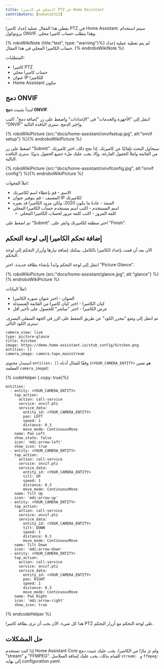 ```yaml
---
title: التحكم في كاميرا PTZ في Home Assistant
contributors: [nakata5321]
---
```


يغطي هذا المقال عملية إعداد كاميرا PTZ في Home Assistant.
سيتم استخدام بروتوكول ONVIF. وهذا يتطلب حساب كاميرا محلي.

{% roboWikiNote {title:"test", type: "warning"}%} لم يتم تغطية عملية إعداد حساب الكاميرا المحلي في هذا المقال.
{% endroboWikiNote %}


المتطلبات:
- كاميرا PTZ
- حساب كاميرا محلي
- عنوان IP للكاميرا
- Home Assistant مكون

## دمج ONVIF

لنبدأ بتثبيت **دمج ONVIF**.

انتقل إلى "الأجهزة والخدمات" في "الإعدادات" واضغط على زر "إضافة دمج".
اكتب "ONVIF" واختر الدمج. سترى النافذة التالية.

{% roboWikiPicture {src:"docs/home-assistant/onvifsetup.jpg", alt:"onvif setup"} %}{% endroboWikiPicture %}

اضغط على زر "Submit". سيحاول البحث تلقائيًا عن كاميرتك. إذا نجح ذلك،
اختر كاميرتك من القائمة واملأ الحقول الفارغة.
وإلا، يجب عليك ملء جميع الحقول يدويًا. سترى النافذة التالية.

{% roboWikiPicture {src:"docs/home-assistant/onvifconfig.jpg", alt:"onvif config"} %}{% endroboWikiPicture %}

املأ الفجوات:
- الاسم - قم بإعطاء اسم لكاميرتك
- المضيف - قم بتوفير عنوان IP لكاميرتك
- المنفذ - عادةً ما يكون 2020، ولكن مزود الكاميرا قد يغيره
- اسم المستخدم - اكتب اسم مستخدم حساب الكاميرا المحلي
  - كلمة المرور - اكتب كلمة مرور لحساب الكاميرا المحلي

ثم اضغط على "Submit". اختر منطقة لكاميرتك وانقر على "Finish".

## إضافة تحكم الكاميرا إلى لوحة التحكم

الآن بعد أن قمت بإعداد الكاميرا بالكامل، يمكنك إضافة تيارها وأزرار التحكم إلى لوحة التحكم.

انتقل إلى لوحة التحكم وابدأ بإنشاء بطاقة جديدة. اختر "Picture Glance".

{% roboWikiPicture {src:"docs/home-assistant/glance.jpg", alt:"glance"} %}{% endroboWikiPicture %}

املأ البيانات:
- العنوان - اختر عنوان صورة الكاميرا
- كيان الكاميرا - اختر كيان كاميرا من القائمة المنسدلة
- عرض الكاميرا - اختر "مباشر" للحصول على تأخير أقل

ثم انتقل إلى وضع "محرر الكود" عن طريق الضغط على الزر في الجهة السفلى اليسرى. سترى الكود التالي:
```shell
camera_view: live
type: picture-glance
title: Kitchen
image: https://demo.home-assistant.io/stub_config/kitchen.png
entities: []
camera_image: camera.tapo_mainstream
```

استبدل محتوى `entities: []` وفقًا للمثال أدناه (`<YOUR_CAMERA_ENTITY>` هو نفس المعلمة `camera_image`):

{% codeHelper { copy: true}%}

```
entities:
  - entity: <YOUR_CAMERA_ENTITY>
    tap_action:
      action: call-service
      service: onvif.ptz
      service_data:
        entity_id: <YOUR_CAMERA_ENTITY>
        pan: LEFT
        speed: 1
        distance: 0.3
        move_mode: ContinuousMove
    name: Pan Left
    show_state: false
    icon: 'mdi:arrow-left'
    show_icon: true
  - entity: <YOUR_CAMERA_ENTITY>
    tap_action:
      action: call-service
      service: onvif.ptz
      service_data:
        entity_id: <YOUR_CAMERA_ENTITY>
        tilt: UP
        speed: 1
        distance: 0.3
        move_mode: ContinuousMove
    name: Tilt Up
    icon: 'mdi:arrow-up'
  - entity: <YOUR_CAMERA_ENTITY>
    tap_action:
      action: call-service
      service: onvif.ptz
      service_data:
        entity_id: <YOUR_CAMERA_ENTITY>
        tilt: DOWN
        speed: 1
        distance: 0.3
        move_mode: ContinuousMove
    name: Tilt Down
    icon: 'mdi:arrow-down'
  - entity: <YOUR_CAMERA_ENTITY>
    tap_action:
      action: call-service
      service: onvif.ptz
      service_data:
        entity_id: <YOUR_CAMERA_ENTITY>
        pan: RIGHT
        speed: 1
        distance: 0.3
        move_mode: ContinuousMove
    name: Pan Right
    icon: 'mdi:arrow-right'
    show_icon: true
```

{% endcodeHelper %}

هذا كل شيء. الآن يجب أن ترى بطاقة كاميرا PTZ على لوحة التحكم مع أزرار التحكم.

## حل المشكلات
إذا كنت تستخدم Home Assistant Core ولم ترَ تيارًا من الكاميرا، يجب عليك تثبيت دمج "stream" و "FFMPEG".
للقيام بذلك، يجب عليك إضافة السلاسل `stream: ` و `ffmpeg: ` إلى نهاية configuration.yaml.